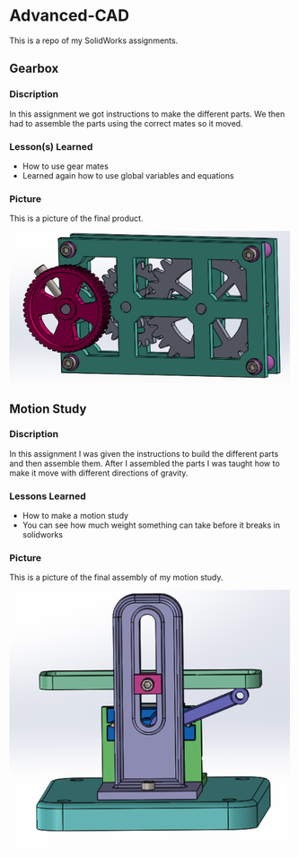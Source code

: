# Advanced-CAD

This is a repo of my SolidWorks assignments.

## Gearbox

### Discription

In this assignment we got instructions to make the different parts. We then had to assemble the parts using the correct mates so it moved.

### Lesson(s) Learned

* How to use gear mates
* Learned again how to use global variables and equations 

### Picture

This is a picture of the final product.

<img src="Media/Gearbox.PNG" width="500">


## Motion Study

### Discription

In this assignment I was given the instructions to build the different parts and then assemble them. After I assembled the parts I was taught how to make it move with different directions of gravity.

### Lessons Learned

* How to make a motion study
* You can see how much weight something can take before it breaks in solidworks

### Picture

This is a picture of the final assembly of my motion study.

<img src="Media/MotionStudy.PNG" width="500">
